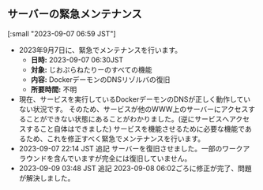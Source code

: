 ## サーバーの緊急メンテナンス
[:small "2023-09-07 06:59 JST"]
- 2023年9月7日に、緊急でメンテナンスを行います。
	- **日時:**	2023-09-07 06:30JST
	- **対象:**	じおぷらねたりーのすべての機能
	- **内容:**	DockerデーモンのDNSリゾルバの復旧
	- **所要時間:**	不明
- 現在、サービスを実行しているDockerデーモンのDNSが正しく動作していない状況です。
  そのため、サービスが他のWWW上のサーバーにアクセスすることができない状態にあることがわかりました。(逆にサービスへアクセスすること自体はできました)
  サービスを機能させるために必要な機能であるため、これを修正すべく緊急でメンテナンスを行います。
- 2023-09-07 22:14 JST 追記
  サーバーを復旧させました。一部のワークアラウンドを含んでいますが完全には復旧していません。
- 2023-09-09 03:48 JST 追記
  2023-09-08 06:02ごろに修正が完了、問題が解決しました。
